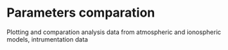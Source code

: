 # Parameters comparation

Plotting and comparation analysis data from atmospheric and ionospheric models, intrumentation data

